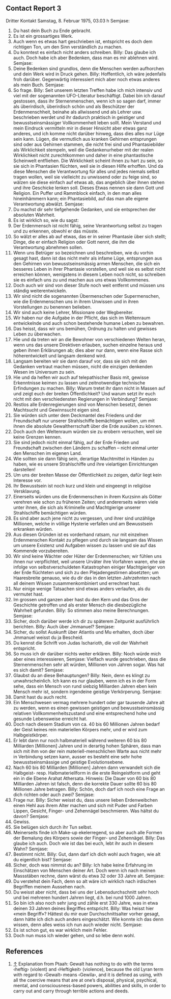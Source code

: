 ## Contact Report 3
Dritter Kontakt
Samstag, 8. Februar 1975, 03.03 h
Semjase:
1. Du hast dein Buch zu Ende gebracht.
2. Es ist ein grossartiges Werk.
3. Auch wenn es etwas hart geschrieben ist, entspricht es doch dem richtigen Ton, um den Sinn verständlich zu machen.
4. Du konntest es einfach nicht anders schreiben.
Billy:
Das glaube ich auch. Doch habe ich aber Bedenken, dass man es mir ablehnen wird.
Semjase:
5. Deine Bedenken sind grundlos, denn die Menschen werden aufhorchen und dein Werk wird in Druck gehen.
Billy:
Hoffentlich, ich wäre jedenfalls froh darüber. Gegenwärtig interessiert mich aber noch etwas anderes als mein Buch.
Semjase:
6. So frage.
Billy:
Seit unserem letzten Treffen habe ich mich intensiv und viel mit der sogenannten UFO-Literatur beschäftigt. Dabei bin ich darauf gestossen, dass ihr Sternenmenschen, wenn ich so sagen darf, immer als überirdisch, überirdisch schön und als Beschützer der Erdenmenschheit, beinahe als allwissend und als Lehrer usw. beschrieben werdet und ihr dadurch praktisch in geistiger und bewusstseinsmässiger Vollkommenheit leben sollt. Mein Verstand und mein Eindruck vermitteln mir in dieser Hinsicht aber etwas ganz anderes, und ich komme nicht darüber hinweg, dass dies alles nur Lüge sein kann. Lügen, die vermutlich aus kranken Gehirnen entsprungen sind oder aus Gehirnen stammen, die nicht frei sind und Phantasiebilder als Wirklichkeit stempeln, weil die Gedankenurheber mit der realen Wirklichkeit nicht zurechtkommen und daher in eine phantastische Scheinwelt entfliehen. Die Wirklichkeit scheint ihnen zu hart zu sein, so sie sich in Phantasien flüchten, weil sie in diesen Hilfe erhoffen. Und da diese Menschen die Verantwortung für alles und jedes niemals selbst tragen wollen, weil sie vielleicht zu unwissend oder zu feige sind, so wälzen sie diese einfach auf etwas ab, das angeblich über ihnen stehen und ihre Geschicke lenken soll. Dieses Etwas nennen sie dann Gott und Religion. Ein Puffer und Rammblock einfach, in den man alles hineinhämmern kann; ein Phantasiebild, auf das man alle eigene Verantwortung abwälzt.
Semjase:
7. Du machst dir sehr tiefgehende Gedanken, und sie entsprechen der absoluten Wahrheit.
8. Es ist wirklich so, wie du sagst:
9. Der Erdenmensch ist nicht fähig, seine Verantwortung selbst zu tragen und zu erkennen, obwohl er das müsste.
10. So wälzt er alles ab auf etwas, das er in seiner Phantasie über sich stellt; Dinge, die er einfach Religion oder Gott nennt, die ihm die Verantwortung abnehmen sollen.
11. Wenn uns Betrüger so bezeichnen und beschreiben, wie du vorhin gesagt hast, dann ist das nicht mehr als infame Lüge, entsprungen aus den Gehirnen von bewusstseinsmässig armen Menschen, die sich ein besseres Leben in ihrer Phantasie vorstellen, und weil sie es selbst nicht erreichen können, wenigstens in diesem Leben noch nicht, so schreiben sie es einfach uns zu und machen aus uns etwas Vollkommenes.
12. Doch auch wir sind von dieser Stufe noch weit entfernt und müssen uns ständig weiterentwickeln.
13. Wir sind nicht die sogenannten Übermenschen oder Supermenschen, wie die Erdenmenschen uns in ihrem Unwissen und in ihren Vorstellungen zu benennen belieben.
14. Wir sind auch keine Lehrer, Missionare oder Wegbereiter.
15. Wir haben nur die Aufgabe in der Pflicht, das sich im Weltenraum entwickelnde und auch schon bestehende humane Leben zu bewahren.
16. Das heisst, dass wir uns bemühen, Ordnung zu halten und gewisses Leben zu überwachen.
17. Hie und da treten wir an die Bewohner von verschiedenen Welten heran, wenn uns das unsere Direktiven erlauben, suchen einzelne heraus und geben ihnen Erklärungen ab; dies aber nur dann, wenn eine Rasse sich höherentwickelt und langsam denkend wird.
18. Langsam bereiten wir sie dann darauf vor, dass sie sich mit den Gedanken vertraut machen müssen, nicht die einzigen denkenden Wesen im Universum zu sein.
19. Hie und da helfen wir auch auf telepathischer Basis mit, gewisse Erkenntnisse keimen zu lassen und zeitnotwendige technische Erfindungen zu machen.
Billy:
Warum tretet ihr dann nicht in Massen auf und zeigt euch der breiten Öffentlichkeit? Und warum setzt ihr euch nicht mit den verschiedensten Regierungen in Verbindung?
Semjase:
20. Restlos alle Erdenregierungen sind von Menschen besetzt, denen Machtsucht und Gewinnsucht eigen sind.
21. Sie würden sich unter dem Deckmantel des Friedens und der Freundschaft nur unserer Strahlschiffe bemächtigen wollen, um mit ihnen die absolute Gewaltherrschaft über die Erde ausüben zu können.
22. Doch auch den Weltenraum würden sie zu erobern versuchen, weil sie keine Grenzen kennen.
23. Sie sind jedoch nicht einmal fähig, auf der Erde Frieden und Freundschaft zwischen den Ländern zu schaffen – nicht einmal unter den Menschen im eigenen Land.
24. Wie sollten sie dann fähig sein, derartige Machtmittel in Händen zu haben, wie es unsere Strahlschiffe und ihre vielartigen Einrichtungen darstellen!
25. Um uns der breiten Masse der Öffentlichkeit zu zeigen, dafür liegt kein Interesse vor.
26. Ihr Bewusstsein ist noch kurz und klein und eingeengt in religiöse Versklavung.
27. Einerseits würden uns die Erdenmenschen in ihrem Kurzsinn als Götter verehren wie schon zu früheren Zeiten; und andererseits wären viele unter ihnen, die sich als Kriminelle und Machtgierige unserer Strahlschiffe bemächtigen würden.
28. Es sind aber auch jene nicht zu vergessen, und ihrer sind unzählige Millionen, welche in völlige Hysterie verfallen und am Bewusstsein erkranken würden.
29. Aus diesen Gründen ist es vorderhand ratsam, nur mit einzelnen Erdenmenschen Kontakt zu pflegen und durch sie langsam das Wissen um unsere Existenz und Aufgaben wissen zu lassen und sie auf das Kommende vorzubereiten.
30. Wir sind keine Wächter oder Hüter der Erdenmenschen; wir fühlen uns ihnen nur verpflichtet, weil unsere Urväter ihre Vorfahren waren, ehe sie infolge von selbstverschuldeten Katastrophen einiger Machtgieriger von der Erde flüchteten und sich zu den Plejadengestirnen absetzten; um Haaresbreite genauso, wie du dir das in den letzten Jahrzehnten nach all deinem Wissen zusammenkombiniert und errechnet hast.
31. Nur einige wenige Tatsachen sind etwas anders verlaufen, als du vermutet hast.
32. Im grossen und ganzen aber hast du den Kern und das Gros der Geschichte getroffen und als erster Mensch die diesbezügliche Wahrheit gefunden.
Billy:
So stimmen also meine Berechnungen.
Semjase:
33. Sicher, doch darüber werde ich dir zu späterem Zeitpunkt ausführlich berichten.
Billy:
Auch über Jmmanuel?
Semjase:
34. Sicher, du sollst Auskunft über Atlantis und Mu erhalten, doch über Jmmanuel weisst du ja Bescheid.
35. Du kennst die Schrift von Judas Ischarioth, die voll der Wahrheit entspricht.
36. So muss ich dir darüber nichts weiter erklären.
Billy:
Noch würde mich aber eines interessieren, Semjase: Vielfach wurde geschrieben, dass die Sternenmenschen sehr alt würden, Millionen von Jahren sogar. Was hat es sich damit?
Semjase:
37. Glaubst du an diese Behauptungen?
Billy:
Nein, denn es klingt zu unwahrscheinlich. Ich kann es nur glauben, wenn ich es in der Form sehe, dass ein Mensch von rund siebzig Milliarden Jahren eben kein Mensch mehr ist, sondern irgendeine geistige Verkörperung.
Semjase:
38. Damit hast du auch recht.
39. Ein Menschwesen vermag mehrere hundert oder gar tausende Jahre alt zu werden, wenn es einen gewissen geistigen und bewusstseinsmässig relativen Vollkommenheitszustand und eine entsprechend hohe und gesunde Lebensweise erreicht hat.
40. Doch nach diesem Stadium von ca. 40 bis 60 Millionen Jahren bedarf der Geist keines rein materiellen Körpers mehr, und er wird zum Halbgeistkörper.
41. Er lebt dann nur noch halbmateriell während weiteren 60 bis 80 Milliarden [Millionen] Jahren und in derartig hohen Sphären, dass man sich mit ihm von der rein materiell-menschlichen Warte aus nicht mehr in Verbindung setzen kann, ausser es besteht eine sehr hohe bewusstseinsmässige und geistige Evolutionsebene.
42. Nach 60 bis 80 Milliarden [Millionen] Jahren dann verwandelt sich die Halbgeist- resp. Halbmateriellform in die erste Reingeistform und geht ein in die Ebene Arahat Athersata.
Hinweis: Die Dauer von 60 bis 80 Milliarden Jahren ist falsch, denn die korrekte Dauer sollte 60 bis 80 Millionen Jahre betragen.
Billy:
Schön, doch darf ich noch eine Frage an dich richten oder auch zwei?
Semjase:
43. Frage nur.
Billy:
Sicher weisst du, dass unsere lieben Erdenweibchen einen Hehl aus ihrem Alter machen und sich mit Puder und Farben Lippen, Gesicht, Finger- und Zehennägel beschmieren. Was hältst du davon?
Semjase:
44. Gewiss.
45. Sie belügen sich durch ihr Tun selbst.
46. Meinerseits finde ich Make-up ekelerregend, so aber auch alle Formen der Bemalung des Körpers sowie der Finger- und Zehennägel.
Billy:
Das glaube ich auch. Doch wie ist das bei euch, lebt ihr auch in diesem Wahn?
Semjase:
47. Bestimmt nicht.
Billy:
Gut, dann darf ich dich wohl auch fragen, wie alt du eigentlich bist?
Semjase:
48. Sicher, doch was nimmst du an?
Billy:
Ich habe keine Erfahrung im Einschätzen von Menschen deiner Art. Doch wenn ich nach meinen Massstäben rechne, dann wärst du etwa 32 oder 33 Jahre alt.
Semjase:
49. Du verstehst dein Fach, denn so alt wäre ich wirklich nach irdischen Begriffen meinem Aussehen nach.
50. Du weisst aber nicht, dass bei uns der Lebensdurchschnitt sehr hoch und bei mehreren hundert Jahren liegt, d.h. bei rund 1000 Jahren.
51. So bin ich also noch sehr jung und zähle erst 330 Jahre, was in etwa deinen 33 Jahren deines Begriffes entspricht.
Billy:
Was heisst hier «mein Begriff»? Hättest du mir euer Durchschnittsalter vorher gesagt, dann hätte ich dich auch anders eingeschätzt. Wie konnte ich das denn wissen, denn alles weiss ich nun auch wieder nicht.
Semjase:
52. Es ist schon gut, es war wirklich mein Fehler.
53. Doch nun muss ich wieder gehen, und so lebe denn wohl.
## References
1. [↑](https://www.futureofmankind.co.uk/Billy_Meier/<#cite_ref-1>) Explanation from Ptaah: Gewalt has nothing to do with the terms ‹heftig› (violent) and ‹Heftigkeit› (violence), because the old Lyran term with regard to ‹Gewalt› means ‹Gewila›, and it is defined as using, with all the coercive means that are at one’s disposal, physical, psychical, mental, and consciousness-based powers, abilities and skills, in order to carry out and carry through terrible actions and deeds.

